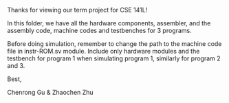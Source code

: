 Thanks for viewing our term project for CSE 141L!

In this folder, we have all the hardware components, assembler, and the assembly code, machine codes and testbenches for 3 programs. 

Before doing simulation, remember to change the path to the machine code file in instr-ROM.sv module. Include only hardware modules and the testbench for program 1 when simulating program 1, similarly for program 2 and 3.

Best,

Chenrong Gu & Zhaochen Zhu
